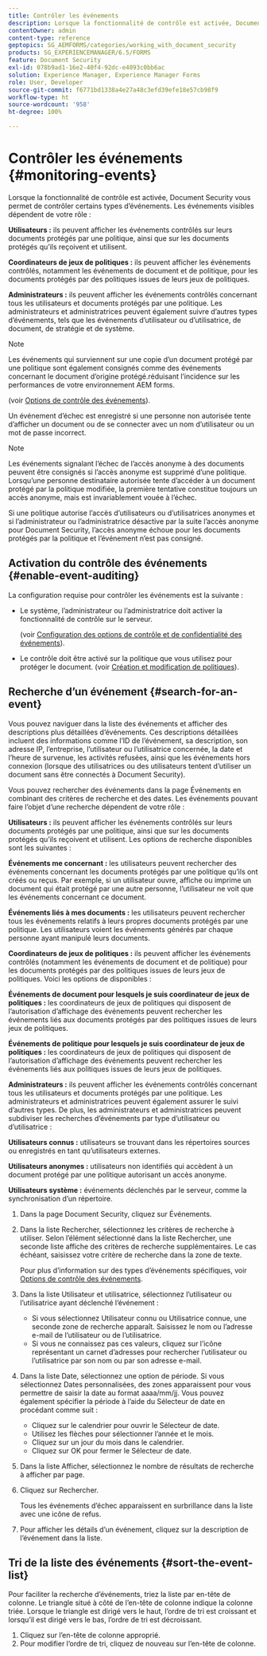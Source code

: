 ```yaml
---
title: Contrôler les événements
description: Lorsque la fonctionnalité de contrôle est activée, Document Security vous permet de contrôler certains types d’événements. Vous pouvez aisément effectuer des recherches dans la liste des événements et trier celle-ci à l’aide de Document Security.
contentOwner: admin
content-type: reference
geptopics: SG_AEMFORMS/categories/working_with_document_security
products: SG_EXPERIENCEMANAGER/6.5/FORMS
feature: Document Security
exl-id: 078b9ad1-16e2-40f4-92dc-e4093c0bb6ac
solution: Experience Manager, Experience Manager Forms
role: User, Developer
source-git-commit: f6771bd1338a4e27a48c3efd39efe18e57cb98f9
workflow-type: ht
source-wordcount: '958'
ht-degree: 100%

---
```


# Contrôler les événements {#monitoring-events}

Lorsque la fonctionnalité de contrôle est activée, Document Security vous permet de contrôler certains types d’événements. Les événements visibles dépendent de votre rôle :

**Utilisateurs :** ils peuvent afficher les événements contrôlés sur leurs documents protégés par une politique, ainsi que sur les documents protégés qu’ils reçoivent et utilisent.

**Coordinateurs de jeux de politiques :** ils peuvent afficher les événements contrôlés, notamment les événements de document et de politique, pour les documents protégés par des politiques issues de leurs jeux de politiques.

**Administrateurs :** ils peuvent afficher les événements contrôlés concernant tous les utilisateurs et documents protégés par une politique. Les administrateurs et administratrices peuvent également suivre d’autres types d’événements, tels que les événements d’utilisateur ou d’utilisatrice, de document, de stratégie et de système.

>[!NOTE]
>
>Les événements qui surviennent sur une copie d’un document protégé par une politique sont également consignés comme des événements concernant le document d’origine protégé.réduisant l’incidence sur les performances de votre environnement AEM forms.

(voir [Options de contrôle des événements](/help/forms/using/admin-help/configuring-client-server-options.md#event-auditing-options)).

Un événement d’échec est enregistré si une personne non autorisée tente d’afficher un document ou de se connecter avec un nom d’utilisateur ou un mot de passe incorrect.

>[!NOTE]
>
>Les événements signalant l’échec de l’accès anonyme à des documents peuvent être consignés si l’accès anonyme est supprimé d’une politique. Lorsqu’une personne destinataire autorisée tente d’accéder à un document protégé par la politique modifiée, la première tentative constitue toujours un accès anonyme, mais est invariablement vouée à l’échec.

Si une politique autorise l’accès d’utilisateurs ou d’utilisatrices anonymes et si l’administrateur ou l’administratrice désactive par la suite l’accès anonyme pour Document Security, l’accès anonyme échoue pour les documents protégés par la politique et l’événement n’est pas consigné.

## Activation du contrôle des événements {#enable-event-auditing}

La configuration requise pour contrôler les événements est la suivante :

* Le système, l’administrateur ou l’administratrice doit activer la fonctionnalité de contrôle sur le serveur.

  (voir [Configuration des options de contrôle et de confidentialité des événements](/help/forms/using/admin-help/configuring-client-server-options.md#configuring-event-auditing-and-privacy-settings)).

* Le contrôle doit être activé sur la politique que vous utilisez pour protéger le document. (voir [Création et modification de politiques](/help/forms/using/admin-help/creating-policies.md#creating-and-editing-policies)).

## Recherche d’un événement {#search-for-an-event}

Vous pouvez naviguer dans la liste des événements et afficher des descriptions plus détaillées d’événements. Ces descriptions détaillées incluent des informations comme l’ID de l’événement, sa description, son adresse IP, l’entreprise, l’utilisateur ou l’utilisatrice concernée, la date et l’heure de survenue, les activités refusées, ainsi que les événements hors connexion (lorsque des utilisatrices ou des utilisateurs tentent d’utiliser un document sans être connectés à Document Security).

Vous pouvez rechercher des événements dans la page Événements en combinant des critères de recherche et des dates. Les événements pouvant faire l’objet d’une recherche dépendent de votre rôle :

**Utilisateurs :** ils peuvent afficher les événements contrôlés sur leurs documents protégés par une politique, ainsi que sur les documents protégés qu’ils reçoivent et utilisent. Les options de recherche disponibles sont les suivantes :

**Événements me
concernant :** les utilisateurs peuvent rechercher des événements concernant les documents protégés par une politique qu’ils ont créés ou reçus. Par exemple, si un utilisateur ouvre, affiche ou imprime un document qui était protégé par une autre personne, l’utilisateur ne voit que les événements concernant ce document.

**Événements liés à mes documents :** les utilisateurs peuvent rechercher tous les événements relatifs à leurs propres documents protégés par une politique. Les utilisateurs voient les événements générés par chaque personne ayant manipulé leurs documents.

**Coordinateurs de jeux de politiques :** ils peuvent afficher les événements contrôlés (notamment les événements de document et de politique) pour les documents protégés par des politiques issues de leurs jeux de politiques. Voici les options de disponibles :

**Événements de document pour lesquels
je suis coordinateur de jeux de politiques :** les coordinateurs de jeux de politiques qui disposent de l’autorisation d’affichage des événements peuvent rechercher les événements liés aux documents protégés par des politiques issues de leurs jeux de politiques.

**Événements de politique pour lesquels je suis coordinateur de jeux de politiques :** les coordinateurs de jeux de politiques qui disposent de l’autorisation d’affichage des événements peuvent rechercher les événements liés aux politiques issues de leurs jeux de politiques.

**Administrateurs :** ils peuvent afficher les événements contrôlés concernant tous les utilisateurs et documents protégés par une politique. Les administrateurs et administratrices peuvent également assurer le suivi d’autres types. De plus, les administrateurs et administratrices peuvent subdiviser les recherches d’événements par type d’utilisateur ou d’utilisatrice :

**Utilisateurs connus :** utilisateurs se trouvant dans les répertoires sources ou enregistrés en tant qu’utilisateurs externes.

**Utilisateurs anonymes :** utilisateurs non identifiés qui accèdent à un document protégé par une politique autorisant un accès anonyme.

**Utilisateurs système :** événements déclenchés par le serveur, comme la synchronisation d’un répertoire.

1. Dans la page Document Security, cliquez sur Événements.
1. Dans la liste Rechercher, sélectionnez les critères de recherche à utiliser. Selon l’élément sélectionné dans la liste Rechercher, une seconde liste affiche des critères de recherche supplémentaires. Le cas échéant, saisissez votre critère de recherche dans la zone de texte.

   Pour plus d’information sur des types d’événements spécifiques, voir [Options de contrôle des événements](/help/forms/using/admin-help/configuring-client-server-options.md#event-auditing-options).

1. Dans la liste Utilisateur et utilisatrice, sélectionnez l’utilisateur ou l’utilisatrice ayant déclenché l’événement :

   * Si vous sélectionnez Utilisateur connu ou Utilisatrice connue, une seconde zone de recherche apparaît. Saisissez le nom ou l’adresse e-mail de l’utilisateur ou de l’utilisatrice.
   * Si vous ne connaissez pas ces valeurs, cliquez sur l’icône représentant un carnet d’adresses pour rechercher l’utilisateur ou l’utilisatrice par son nom ou par son adresse e-mail.

1. Dans la liste Date, sélectionnez une option de période. Si vous sélectionnez Dates personnalisées, des zones apparaissent pour vous permettre de saisir la date au format aaaa/mm/jj. Vous pouvez également spécifier la période à l’aide du Sélecteur de date en procédant comme suit :

   * Cliquez sur le calendrier pour ouvrir le Sélecteur de date.
   * Utilisez les flèches pour sélectionner l’année et le mois.
   * Cliquez sur un jour du mois dans le calendrier.
   * Cliquez sur OK pour fermer le Sélecteur de date.

1. Dans la liste Afficher, sélectionnez le nombre de résultats de recherche à afficher par page.
1. Cliquez sur Rechercher.

   Tous les événements d’échec apparaissent en surbrillance dans la liste avec une icône de refus.

1. Pour afficher les détails d’un événement, cliquez sur la description de l’événement dans la liste.

## Tri de la liste des événements {#sort-the-event-list}

Pour faciliter la recherche d’événements, triez la liste par en-tête de colonne. Le triangle situé à côté de l’en-tête de colonne indique la colonne triée. Lorsque le triangle est dirigé vers le haut, l’ordre de tri est croissant et lorsqu’il est dirigé vers le bas, l’ordre de tri est décroissant.

1. Cliquez sur l’en-tête de colonne approprié.
1. Pour modifier l’ordre de tri, cliquez de nouveau sur l’en-tête de colonne.

